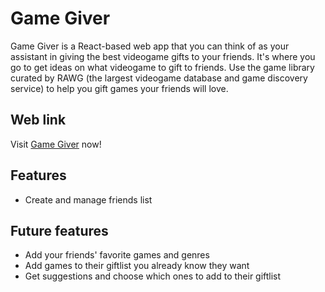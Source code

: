 # Game Giver

Game Giver is a React-based web app that you can think of as your assistant in giving the best videogame gifts to your friends. It's where you go to get ideas on what videogame to gift to friends. Use the game library curated by RAWG (the largest videogame database and game discovery service) to help you gift games your friends will love.

## Web link

Visit [Game Giver](https://gamegiver.netlify.app/) now!

## Features
- Create and manage friends list

## Future features
- Add your friends' favorite games and genres
- Add games to their giftlist you already know they want
- Get suggestions and choose which ones to add to their giftlist